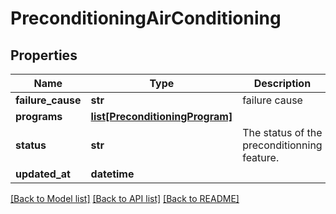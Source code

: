 # PreconditioningAirConditioning

## Properties
Name | Type | Description | Notes
------------ | ------------- | ------------- | -------------
**failure_cause** | **str** | failure cause | [optional] 
**programs** | [**list[PreconditioningProgram]**](PreconditioningProgram.md) |  | [optional] 
**status** | **str** | The status of the preconditionning feature.  | [optional] 
**updated_at** | **datetime** |  | [optional] 

[[Back to Model list]](../../README.md#documentation-for-models) [[Back to API list]](../../README.md#documentation-for-api-endpoints) [[Back to README]](../../README.md)


